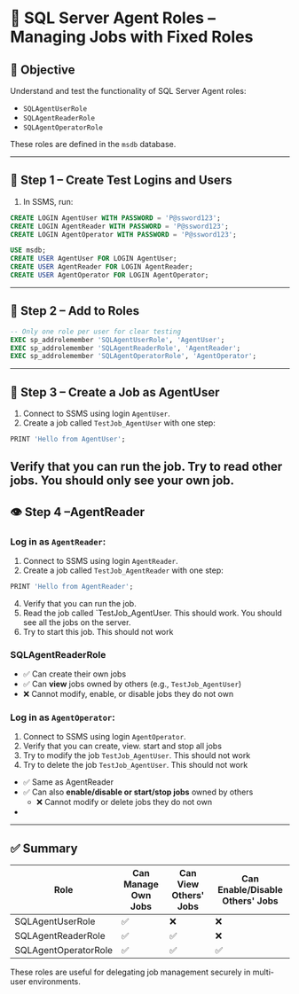 
# 🧪 SQL Server Agent Roles – Managing Jobs with Fixed Roles

## 🎯 Objective

Understand and test the functionality of SQL Server Agent roles:
- `SQLAgentUserRole`
- `SQLAgentReaderRole`
- `SQLAgentOperatorRole`

These roles are defined in the `msdb` database.

---

## 📁 Step 1 – Create Test Logins and Users

1. In SSMS, run:

```sql
CREATE LOGIN AgentUser WITH PASSWORD = 'P@ssword123';
CREATE LOGIN AgentReader WITH PASSWORD = 'P@ssword123';
CREATE LOGIN AgentOperator WITH PASSWORD = 'P@ssword123';

USE msdb;
CREATE USER AgentUser FOR LOGIN AgentUser;
CREATE USER AgentReader FOR LOGIN AgentReader;
CREATE USER AgentOperator FOR LOGIN AgentOperator;
```

---

## 🔐 Step 2 – Add to Roles

```sql
-- Only one role per user for clear testing
EXEC sp_addrolemember 'SQLAgentUserRole', 'AgentUser';
EXEC sp_addrolemember 'SQLAgentReaderRole', 'AgentReader';
EXEC sp_addrolemember 'SQLAgentOperatorRole', 'AgentOperator';
```

---

## 🧪 Step 3 – Create a Job as AgentUser

1. Connect to SSMS using login `AgentUser`.
2. Create a job called `TestJob_AgentUser` with one step:

```sql
PRINT 'Hello from AgentUser';
```
Verify that you can run the job.
Try to read other jobs. You should only see your own job.
---

## 👁️ Step 4 –AgentReader

### Log in as `AgentReader`:

1. Connect to SSMS using login `AgentReader`.
2. Create a job called `TestJob_AgentReader` with one step:

```sql
PRINT 'Hello from AgentReader';
```
4. Verify that you can run the job.
5. Read the job called `TestJob_AgentUser. This should work. You should see all the jobs on the server.
6. Try to start this job. This should not work

### SQLAgentReaderRole
- ✅ Can create their own jobs
- ✅ Can **view** jobs owned by others (e.g., `TestJob_AgentUser`)
- ❌ Cannot modify, enable, or disable jobs they do not own


### Log in as `AgentOperator`:

1. Connect to SSMS using login `AgentOperator`.
2. Verify that you can create, view. start and stop all jobs
3. Try to modify the job `TestJob_AgentUser`. This should not work
4. Try to delete  the job `TestJob_AgentUser`. This should not work

- ✅ Same as AgentReader
- ✅ Can also **enable/disable or start/stop jobs** owned by others
  - ❌ Cannot modify or delete jobs they do not own
- 

---

## ✅ Summary

| Role                | Can Manage Own Jobs | Can View Others' Jobs | Can Enable/Disable Others' Jobs |
|---------------------|---------------------|------------------------|----------------------------------|
| SQLAgentUserRole    | ✅                  | ❌                     | ❌                               |
| SQLAgentReaderRole  | ✅                  | ✅                     | ❌                               |
| SQLAgentOperatorRole| ✅                  | ✅                     | ✅                               |

These roles are useful for delegating job management securely in multi-user environments.

